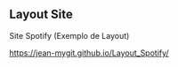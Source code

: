 <h2>Layout Site</h2>

<p>Site Spotify (Exemplo de Layout)</p>

https://jean-mygit.github.io/Layout_Spotify/
